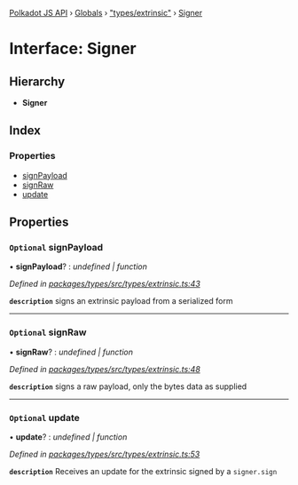 [Polkadot JS API](../README.md) › [Globals](../globals.md) › ["types/extrinsic"](../modules/_types_extrinsic_.md) › [Signer](_types_extrinsic_.signer.md)

# Interface: Signer

## Hierarchy

* **Signer**

## Index

### Properties

* [signPayload](_types_extrinsic_.signer.md#optional-signpayload)
* [signRaw](_types_extrinsic_.signer.md#optional-signraw)
* [update](_types_extrinsic_.signer.md#optional-update)

## Properties

### `Optional` signPayload

• **signPayload**? : *undefined | function*

*Defined in [packages/types/src/types/extrinsic.ts:43](https://github.com/polkadot-js/api/blob/219e928c01/packages/types/src/types/extrinsic.ts#L43)*

**`description`** signs an extrinsic payload from a serialized form

___

### `Optional` signRaw

• **signRaw**? : *undefined | function*

*Defined in [packages/types/src/types/extrinsic.ts:48](https://github.com/polkadot-js/api/blob/219e928c01/packages/types/src/types/extrinsic.ts#L48)*

**`description`** signs a raw payload, only the bytes data as supplied

___

### `Optional` update

• **update**? : *undefined | function*

*Defined in [packages/types/src/types/extrinsic.ts:53](https://github.com/polkadot-js/api/blob/219e928c01/packages/types/src/types/extrinsic.ts#L53)*

**`description`** Receives an update for the extrinsic signed by a `signer.sign`
